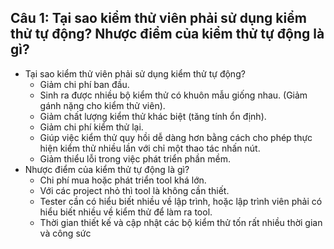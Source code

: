 ## Câu 1: Tại sao kiểm thử viên phải sử dụng kiểm thử tự động? Nhược điểm của kiểm thử tự động là gì?

- Tại sao kiểm thử viên phải sử dụng kiểm thử tự động?
  - Giảm chi phí ban đầu.
  - Sinh ra được nhiều bộ kiểm thử có khuôn mẫu giống nhau. (Giảm gánh nặng cho kiểm thử viên).
  - Giảm chất lượng kiểm thử khác biệt (tăng tính ổn định).
  - Giảm chi phí kiểm thử lại.
  - Giúp việc kiểm thử quy hồi dễ dàng hơn bằng cách cho phép thực hiện kiểm thử nhiều lần với chỉ một thao tác nhấn nút.
  - Giảm thiểu lỗi trong việc phát triển phần mềm.
- Nhược điểm của kiểm thử tự động là gì?
  - Chi phí mua hoặc phát triển tool khá lớn.
  - Với các project nhỏ thì tool là không cần thiết.
  - Tester cần có hiểu biết nhiều về lập trình, hoặc lập trình viên phải có hiểu biết nhiều về kiểm thử để làm ra tool.
  - Thời gian thiết kế và cập nhật các bộ kiểm thử tốn rất nhiều thời gian và công sức
